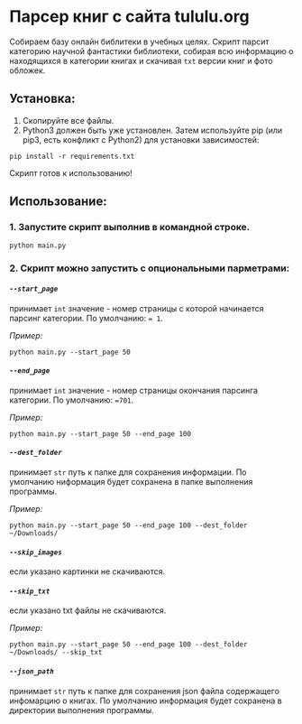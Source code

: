 # Парсер книг с сайта tululu.org
Собираем базу онлайн библитеки в учебных целях.
Скрипт парсит категорию научной фантастики библиотеки, собирая всю информацию 
о находящихся в категории книгах и скачивая `txt` версии книг и фото обложек.


## Установка:
1. Скопируйте все файлы.  
2. Python3 должен быть уже установлен. Затем используйте pip (или pip3, есть конфликт с Python2) для установки 
зависимостей:  
```
pip install -r requirements.txt
```    
Скрипт готов к использованию!


## Использование:
### 1. Запустите скрипт выполнив в командной строке.  
```
python main.py
```
### 2. Скрипт можно запустить с опциональными парметрами: 
#### ***`--start_page`***

принимает `int` значение - номер страницы с которой начинается парсинг категории. По умолчанию: `= 1`.

*Пример:*    
```
python main.py --start_page 50
```

#### ***`--end_page`***

принимает `int` значение - номер страницы окончания парсинга категории. По умолчанию: `=701`. 
      
*Пример:* 
 
```
python main.py --start_page 50 --end_page 100
```

#### ***`--dest_folder`***

принимает `str` путь к папке для сохранения информации. По умолчанию ниформация будет сохранена в папке выполнения 
программы.

*Пример:*  
    
```
python main.py --start_page 50 --end_page 100 --dest_folder ~/Downloads/
```
#### ***`--skip_images`***

если указано картинки не скачиваются.
    
#### ***`--skip_txt`***

если указано txt файлы не скачиваются.
     
*Пример:*
      
```
python main.py --start_page 50 --end_page 100 --dest_folder ~/Downloads/ --skip_txt
```
   
#### ***`--json_path`***

принимает `str` путь к папке для сохранения json файла содержащего инфомарцию о книгах. По умолчанию информация будет 
сохранена в директории выполнения программы.
